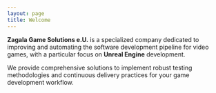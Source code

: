 ```yaml
---
layout: page
title: Welcome
---
```


**Zagala Game Solutions e.U.** is a specialized company dedicated to improving and automating the software development pipeline for video games, with a particular focus on **Unreal Engine** development.

We provide comprehensive solutions to implement robust testing methodologies and continuous delivery practices for your game development workflow.
